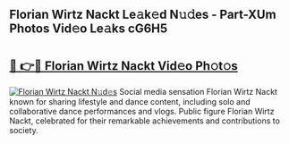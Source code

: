 ## Florian Wirtz Nackt Le𝚊k𝚎d N𝚞𝚍es - Part-XUm Photos Vid𝚎o Le𝚊ks cG6H5

# <h2><a href="http://fb9z3c.evod.top/?m=Florian+Wirtz+Nackt">🔗 👉🔴 Florian Wirtz Nackt Vid𝚎o Ph𝚘t𝚘s</a></h2>

[![Florian Wirtz Nackt N𝚞d𝚎s](https://i.imgur.com/8V9OHl7.gif)](http://fb9z3c.evod.top/?m=Florian+Wirtz+Nackt)
Social media sensation Florian Wirtz Nackt known for sharing lifestyle and dance content, including solo and collaborative dance performances and vlogs. Public figure Florian Wirtz Nackt, celebrated for their remarkable achievements and contributions to society. 
